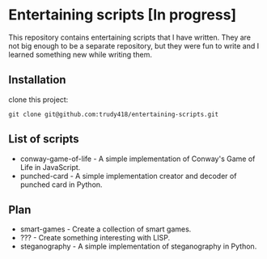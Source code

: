 # Entertaining scripts [In progress]

This repository contains entertaining scripts that I have written. They are not big enough to be a 
separate repository, but they were fun to write and I learned something new while writing them.

## Installation

clone this project:

```
git clone git@github.com:trudy418/entertaining-scripts.git
```

## List of scripts

- conway-game-of-life - A simple implementation of Conway's Game of Life in JavaScript.
- punched-card - A simple implementation creator and decoder of punched card in Python.

## Plan

- smart-games - Create a collection of smart games.
- ??? - Create something interesting with LISP.
- steganography - A simple implementation of steganography in Python.
